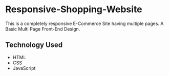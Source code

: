 # Responsive-Shopping-Website

This is a completely responsive E-Commerce Site having multiple pages.
A Basic Multi Page Front-End Design.

## Technology Used

- HTML
- CSS
- JavaScript


